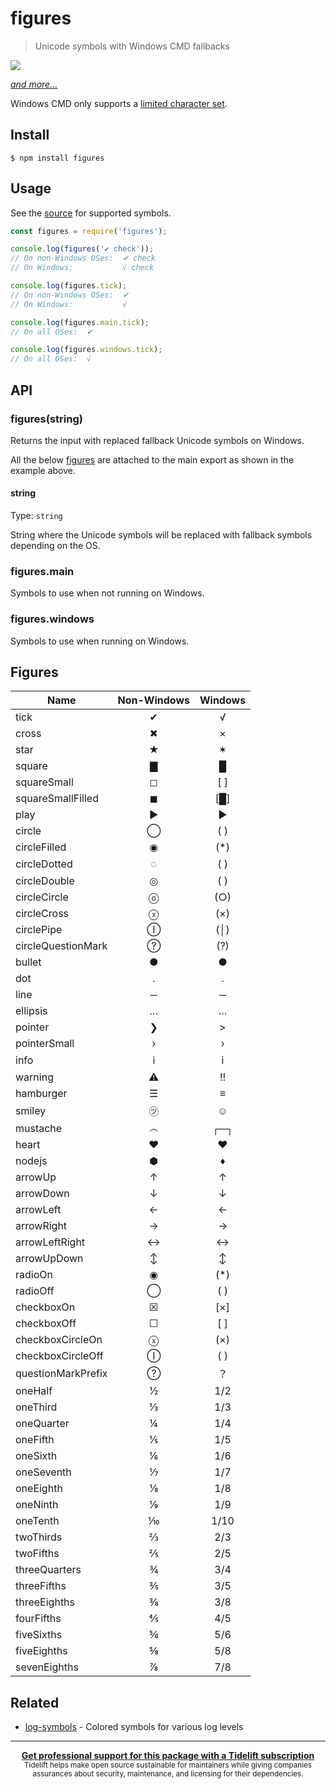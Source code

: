 # figures

> Unicode symbols with Windows CMD fallbacks

[![](screenshot.png)](index.js)

[*and more...*](index.js)

Windows CMD only supports a [limited character set](http://en.wikipedia.org/wiki/Code_page_437).

## Install

```
$ npm install figures
```

## Usage

See the [source](index.js) for supported symbols.

```js
const figures = require('figures');

console.log(figures('✔︎ check'));
// On non-Windows OSes:  ✔︎ check
// On Windows:           √ check

console.log(figures.tick);
// On non-Windows OSes:  ✔︎
// On Windows:           √

console.log(figures.main.tick);
// On all OSes:  ✔︎

console.log(figures.windows.tick);
// On all OSes:  √
```

## API

### figures(string)

Returns the input with replaced fallback Unicode symbols on Windows.

All the below [figures](#figures) are attached to the main export as shown in the example above.

#### string

Type: `string`

String where the Unicode symbols will be replaced with fallback symbols depending on the OS.

### figures.main

Symbols to use when not running on Windows.

### figures.windows

Symbols to use when running on Windows.


## Figures

| Name               | Non-Windows | Windows |
| ------------------ | :---------: | :-----: |
| tick               |      ✔      |    √    |
| cross              |      ✖      |    ×    |
| star               |      ★      |    ✶    |
| square             |      ▇      |    █    |
| squareSmall        |      ◻      |   [ ]   |
| squareSmallFilled  |      ◼      |   [█]   |
| play               |      ▶      |    ►    |
| circle             |      ◯      |   ( )   |
| circleFilled       |      ◉      |   (*)   |
| circleDotted       |      ◌      |   ( )   |
| circleDouble       |      ◎      |   ( )   |
| circleCircle       |      ⓞ      |   (○)   |
| circleCross        |      ⓧ      |   (×)   |
| circlePipe         |      Ⓘ      |   (│)   |
| circleQuestionMark |      ?⃝     |   (?)   |
| bullet             |      ●      |    ●    |
| dot                |      ․      |    .    |
| line               |      ─      |    ─    |
| ellipsis           |      …      |   ...   |
| pointer            |      ❯      |    >    |
| pointerSmall       |      ›      |    ›    |
| info               |      ℹ      |    i    |
| warning            |      ⚠      |    ‼    |
| hamburger          |      ☰      |    ≡    |
| smiley             |      ㋡      |    ☺    |
| mustache           |      ෴      |   ┌─┐   |
| heart              |      ♥      |    ♥    |
| nodejs             |      ⬢      |    ♦    |
| arrowUp            |      ↑      |    ↑    |
| arrowDown          |      ↓      |    ↓    |
| arrowLeft          |      ←      |    ←    |
| arrowRight         |      →      |    →    |
| arrowLeftRight     |      ↔      |    ↔    |
| arrowUpDown        |      ↕      |    ↕    |
| radioOn            |      ◉      |   (*)   |
| radioOff           |      ◯      |   ( )   |
| checkboxOn         |      ☒      |   [×]   |
| checkboxOff        |      ☐      |   [ ]   |
| checkboxCircleOn   |      ⓧ      |   (×)   |
| checkboxCircleOff  |      Ⓘ      |   ( )   |
| questionMarkPrefix |      ?⃝     |    ？    |
| oneHalf            |      ½      |   1/2   |
| oneThird           |      ⅓      |   1/3   |
| oneQuarter         |      ¼      |   1/4   |
| oneFifth           |      ⅕      |   1/5   |
| oneSixth           |      ⅙      |   1/6   |
| oneSeventh         |      ⅐      |   1/7   |
| oneEighth          |      ⅛      |   1/8   |
| oneNinth           |      ⅑      |   1/9   |
| oneTenth           |      ⅒      |   1/10  |
| twoThirds          |      ⅔      |   2/3   |
| twoFifths          |      ⅖      |   2/5   |
| threeQuarters      |      ¾      |   3/4   |
| threeFifths        |      ⅗      |   3/5   |
| threeEighths       |      ⅜      |   3/8   |
| fourFifths         |      ⅘      |   4/5   |
| fiveSixths         |      ⅚      |   5/6   |
| fiveEighths        |      ⅝      |   5/8   |
| sevenEighths       |      ⅞      |   7/8   |


## Related

- [log-symbols](https://github.com/sindresorhus/log-symbols) - Colored symbols for various log levels

---

<div align="center">
	<b>
		<a href="https://tidelift.com/subscription/pkg/npm-figures?utm_source=npm-figures&utm_medium=referral&utm_campaign=readme">Get professional support for this package with a Tidelift subscription</a>
	</b>
	<br>
	<sub>
		Tidelift helps make open source sustainable for maintainers while giving companies<br>assurances about security, maintenance, and licensing for their dependencies.
	</sub>
</div>
